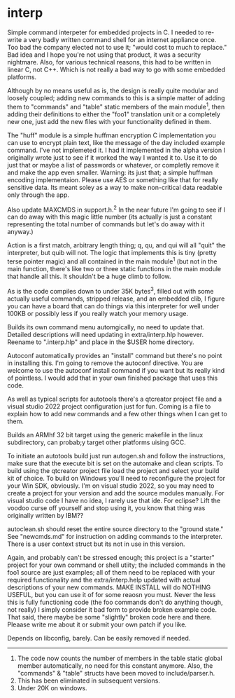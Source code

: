 # interp
Simple command interpeter for embedded projects in C. I needed to re-write a very badly written command shell for an internet appliance once. Too bad the company elected not to use it; "would cost to much to replace." Bad idea and I hope you're not using that product, it was a security nightmare. Also, for various technical reasons, this had to be written in linear C, not C++. Which is not really a bad way to go with some embedded platforms.

Although by no means useful as is, the design is really quite modular and loosely coupled; adding new commands to this is a simple matter of adding them to "commands" and "table" static members of the main module<sup>1</sup>, then adding their definitions to either the "foo1" translation unit or a completely new one, just add the new files with your functionality defined in them.

The "huff" module is a simple huffman encryption C implementation you can use to encrypt plain text, like the message of the day included example command. I've not implemeted it. I had it implemented in the alpha version I originally wrote just to see if it worked the way I wanted it to. Use it to do just that or maybe a list of passwords or whatever, or completly remove it and make the app even smaller. Warning: its just that; a simple huffman encoding implementaion. Please use AES or something like that for really sensitive data. Its meant soley as a way to make non-critical data readable only through the app.

Also update MAXCMDS in support.h.<sup>2</sup> In the near future I'm going to see if I can do away with this magic little number (its actually is just a constant representing the total number of commands but let's do away with it anyway.)

Action is a first match, arbitrary length thing; q, qu, and qui will all "quit" the interpreter, but quib will not. The logic that implements this is tiny (pretty terse pointer magic) and all contained in the main module<sup>1</sup> (but not in the main function, there's like two or three static functions in the main module that handle all this. It shouldn't be a huge climb to follow.

As is the code compiles down to under 35K bytes<sup>3</sup>, filled out with some actually useful commands, stripped release, and an embedded clib, I figure you can have a board that can do things via this interpreter for well under 100KB or possibly less if you really watch your memory usage.

Builds its own command menu automgically, no need to update that. Detailed descriptions will need updating in extra/interp.hlp however. Reename to ".interp.hlp" and place in the $USER home directory.

Autoconf automatically provides an "install" command but there's no point in installing this. I'm going to remove the autoconf directive. You are welcome to use the autoconf install command if you want but its really kind of pointless. I would add that in your own finished package that uses this code.

As well as typical scripts for autotools there's a qtcreator project file and a visual studio 2022 project configuration just for fun.
Coming is a file to explain how to add new commands and a few other things when I can get to them.

Builds an ARMhf 32 bit target using the generic makefile in the linux subdirectory, can probab;y target other platforms uising GCC.

To initiate an autotools build just run autogen.sh and follow the instructions, make sure that the execute bit is set on the automake and clean scripts. To build using the qtcreator project file load the project and select your build kit of choice. To build on Windows you'll need to reconfigure the project for your Win SDK, obviously. I'm on visual studio 2022, so you may need to create a project for your version and add the source modules manually. For visual studio code I have no idea, I rarely use that ide. For eclipse? Lift the voodoo curse off yourself and stop using it, you know that thing was originally written by IBM??

autoclean.sh should reset the entire source directory to the "ground state." See "newcmds.md" for instruction on adding commands to the interpreter. There is a user context struct but its not in use in this version.

Again, and probably can't be stressed enough; this project is a "starter" project for your own command or shell utiity; the included commands in the foo1 source are just examples; all of them need to be replaced with your required functionality and the extra/interp.help updated with actual descriptions of your new commands. MAKE INSTALL will do NOTHING USEFUL, but you can use it of for some reaosn you must. Never the less this is fully functioning code (the foo commands don't do anything though, not really) I simply consider it bad form to provide broken example code. That said, there maybe be some "slightly" broken code here and there. Pleaase write me about it or submit your own patch if you like.

Depends on libconfig, barely. Can be easily removed if needed.

---
1. The code now counts the number of members in the table static global member automatically, no need for this constant anymore. Also, the "commands" & "table" structs have been moved to include/parser.h.<br>
2. This has been eliminated in subsequent versions.
3. Under 20K on windows.

